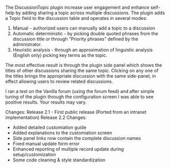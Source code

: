 The DiscussionTopic plugin increase user engagement and enhance self-help by adding sharing a topic across multiple discussions.  The plugin adds a Topic field to the discussion table and operates in several modes:
1. Manual - authorized users can manually add a topic to a discussion
2. Automatic deterministic - by picking double quoted phrases from the discussion title or through "Priority phrases" defined by the administrator.
3. Heuristic analysis - through an approximation of linguistic analysis (English only) picking key terms as the topic.

The most effective result is through the plugin side panel which shows the titles of other discussions sharing the same topic.  Clicking on any one of the titles brings the appropriate discussion with the same side-panel, in effect allowing users to review related discussions.

I ran a test on the Vanilla forum (using the forum feed) and after simple tuning of the plugin through the configuration screen I was able to see positive results.  Your results may vary.  

Changes:
Release 2.1 - First public release (Ported from an intranet implementation)
Release 2.2 Changes:
- Added detailed customiation guide
- Added explanations to the customiation screen
- Side panel links now contain the complete discussion names
- Fixed manual update form error 
- Enhanced reporting of multiple record update during setup/customization
- Some code cleaning & style standardization

